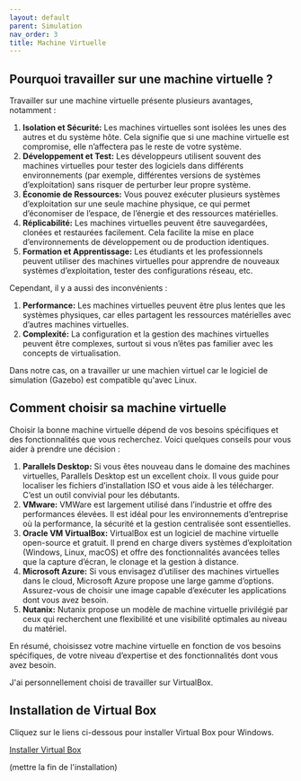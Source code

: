 ```yaml
---
layout: default
parent: Simulation
nav_order: 3
title: Machine Virtuelle
---
```


## Pourquoi travailler sur une machine virtuelle ?

Travailler sur une machine virtuelle présente plusieurs avantages, notamment :

1. **Isolation et Sécurité:** Les machines virtuelles sont isolées les unes des autres et du système hôte. Cela signifie que si une machine virtuelle est compromise, elle n’affectera pas le reste de votre système.
2. **Développement et Test:** Les développeurs utilisent souvent des machines virtuelles pour tester des logiciels dans différents environnements (par exemple, différentes versions de systèmes d’exploitation) sans risquer de perturber leur propre système.
3. **Économie de Ressources:** Vous pouvez exécuter plusieurs systèmes d’exploitation sur une seule machine physique, ce qui permet d’économiser de l’espace, de l’énergie et des ressources matérielles.
4. **Réplicabilité:** Les machines virtuelles peuvent être sauvegardées, clonées et restaurées facilement. Cela facilite la mise en place d’environnements de développement ou de production identiques.
5. **Formation et Apprentissage:** Les étudiants et les professionnels peuvent utiliser des machines virtuelles pour apprendre de nouveaux systèmes d’exploitation, tester des configurations réseau, etc.

Cependant, il y a aussi des inconvénients :

1. **Performance:** Les machines virtuelles peuvent être plus lentes que les systèmes physiques, car elles partagent les ressources matérielles avec d’autres machines virtuelles.
2. **Complexité:** La configuration et la gestion des machines virtuelles peuvent être complexes, surtout si vous n’êtes pas familier avec les concepts de virtualisation.

Dans notre cas, on a travailler ur une machien virtuel car le logiciel de simulation (Gazebo) est compatible qu'avec Linux.

## Comment choisir sa machine virtuelle
  
Choisir la bonne machine virtuelle dépend de vos besoins spécifiques et des fonctionnalités que vous recherchez. Voici quelques conseils pour vous aider à prendre une décision :

1. **Parallels Desktop:** Si vous êtes nouveau dans le domaine des machines virtuelles, Parallels Desktop est un excellent choix. Il vous guide pour localiser les fichiers d’installation ISO et vous aide à les télécharger. C’est un outil convivial pour les débutants.
2. **VMware:** VMWare est largement utilisé dans l’industrie et offre des performances élevées. Il est idéal pour les environnements d’entreprise où la performance, la sécurité et la gestion centralisée sont essentielles.
3. **Oracle VM VirtualBox:** VirtualBox est un logiciel de machine virtuelle open-source et gratuit. Il prend en charge divers systèmes d’exploitation (Windows, Linux, macOS) et offre des fonctionnalités avancées telles que la capture d’écran, le clonage et la gestion à distance.
4. **Microsoft Azure:** Si vous envisagez d’utiliser des machines virtuelles dans le cloud, Microsoft Azure propose une large gamme d’options. Assurez-vous de choisir une image capable d’exécuter les applications dont vous avez besoin.
5. **Nutanix:** Nutanix propose un modèle de machine virtuelle privilégié par ceux qui recherchent une flexibilité et une visibilité optimales au niveau du matériel.

En résumé, choisissez votre machine virtuelle en fonction de vos besoins spécifiques, de votre niveau d’expertise et des fonctionnalités dont vous avez besoin.

J'ai personnellement choisi de travailler sur VirtualBox.

## Installation de Virtual Box

Cliquez sur le liens ci-dessous pour installer Virtual Box pour Windows.

[Installer Virtual Box](https://download.virtualbox.org/virtualbox/7.0.14/VirtualBox-7.0.14-161095-Win.exe)

(mettre la fin de l'installation)
